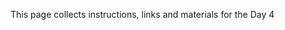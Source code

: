 This page collects instructions, links and materials for the Day 4

<!--@include:./Day4/CellSegmentationOnLargeImagesI/README.md>

